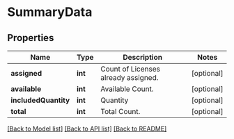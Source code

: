 # SummaryData

## Properties
Name | Type | Description | Notes
------------ | ------------- | ------------- | -------------
**assigned** | **int** | Count of Licenses already assigned. | [optional] 
**available** | **int** | Available Count. | [optional] 
**includedQuantity** | **int** | Quantity | [optional] 
**total** | **int** | Total Count. | [optional] 

[[Back to Model list]](../README.md#documentation-for-models) [[Back to API list]](../README.md#documentation-for-api-endpoints) [[Back to README]](../README.md)


